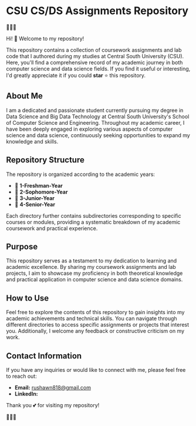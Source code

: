 # CSU CS/DS Assignments Repository

🎉🎉🎉

Hi! 👋 Welcome to my repository!

This repository contains a collection of coursework assignments and lab code that I authored during my studies at Central South University (CSU). Here, you'll find a comprehensive record of my academic journey in both computer science and data science fields. If you find it useful or interesting, I'd greatly appreciate it if you could **star** ⭐️ this repository.

## About Me

I am a dedicated and passionate student currently pursuing my degree in Data Science and Big Data Technology at Central South University's School of Computer Science and Engineering. Throughout my academic career, I have been deeply engaged in exploring various aspects of computer science and data science, continuously seeking opportunities to expand my knowledge and skills.

## Repository Structure

The repository is organized according to the academic years:

- 📁 **1-Freshman-Year**
- 📁 **2-Sophomore-Year**
- 📁 **3-Junior-Year**
- 📁 **4-Senior-Year**

Each directory further contains subdirectories corresponding to specific courses or modules, providing a systematic breakdown of my academic coursework and practical experience.

## Purpose

This repository serves as a testament to my dedication to learning and academic excellence. By sharing my coursework assignments and lab projects, I aim to showcase my proficiency in both theoretical knowledge and practical application in computer science and data science domains.

## How to Use

Feel free to explore the contents of this repository to gain insights into my academic achievements and technical skills. You can navigate through different directories to access specific assignments or projects that interest you. Additionally, I welcome any feedback or constructive criticism on my work.

## Contact Information

If you have any inquiries or would like to connect with me, please feel free to reach out:

- **Email:** rushawn818@gmail.com
- **LinkedIn:**

Thank you 💕 for visiting my repository!

🎉🎉🎉

